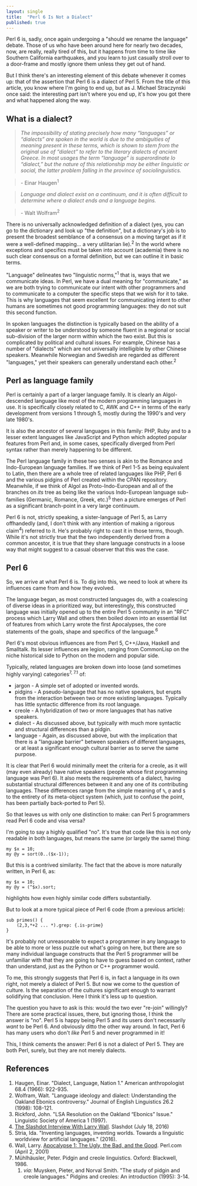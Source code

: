 ```yaml
---
layout: single
title:  "Perl 6 Is Not a Dialect"
published: true
---
```


Perl 6 is, sadly, once again undergoing a "should we rename the language"
debate. Those of us who have been around here for nearly two decades, now,
are really, really tired of this, but it happens from time to time like
Southern California earthquakes, and you learn to just casually stroll over
to a door-frame and mostly ignore them unless they get out of hand.

But I think there's an interesting element of this debate whenever it comes
up: that of the assertion that Perl 6 is a dialect of Perl 5. From the
title of this article, you know where I'm going to end up, but as J.
Michael Straczynski once said: the interesting part isn't where you end
up, it's how you got there and what happened along the way.

## What is a dialect?

> *The impossibility of stating precisely how many “languages” or
“dialects” are spoken in the world is due to the ambiguities of meaning
present in these terms, which is shown to stem from the original use of
“dialect” to refer to the literary dialects of ancient Greece. In most
usages the term “language” is superordinate lo “dialect,” but the nature
of this relationship may be either linguistic or social, the latter
problem falling in the province of sociolinguistics.*

> \- Einar Haugen<sup>1</sup>

> *Language and dialect exist on a continuum, and it is
often difficult to determine where a dialect ends and a language begins.*

> \- Walt Wolfram<sup>2</sup>

There is no universally acknowledged definition of a dialect (yes, you
can go to the dictionary and look up "the definition", but a dictionary's
job is to present the broadest semblance of a consensus on a moving
target as if it were a well-defined mapping... a very utilitarian lie).<sup>2</sup>
In the world where exceptions and specifics must be taken into account
(academia) there is no such clear consensus on a formal definition, but
we can outline it in basic terms.

"Language" delineates two "linguistic norms,"<sup>1</sup> that is, ways that we
communicate ideas. In Perl, we have a dual meaning for "communicate," as we
are both trying to communicate our intent with other programmers and
to communicate to a computer the specific steps that we wish for it
to take. This is why languages that seem excellent for communicating
intent to other humans are sometimes not good programming languages:
they do not suit this second function.

In spoken languages the distinction is typically based on the ability of
a speaker or writer to be understood by someone fluent in a regional or
social sub-division of the larger norm within which the two exist.
But this is complicated by political and cultural issues. For example,
Chinese has a number of "dialects" which are not universally
intelligible by other Chinese speakers. Meanwhile Norwegian and Swedish
are regarded as different "languages," yet their speakers can generally
understand each other.<sup>2</sup>

## Perl as language family

Perl is certainly a part of a larger language family. It is clearly
an Algol-descended language like most of the modern programming languages
in use. It is specifically closely related to C, AWK and C++ in terms
of the early development from versions 1 through 5, mostly during the 1990's
and very late 1980's.

It is also the ancestor of several languages in this family: PHP, Ruby
and to a lesser extent languages like JavaScript and Python which adopted
popular features from Perl and, in some cases, specifically diverged from
Perl syntax rather than merely happening to be different.

The Perl language family in these two senses is akin to the Romance and
Indo-European language families. If we think of Perl 1-5 as being equivalent
to Latin, then there are a whole tree of related languages like PHP, Perl 6
and the various pidgins of Perl created within the CPAN repository.
Meanwhile, if we think of Algol as Proto-Indo-European and all of the
branches on _its_ tree as being like the various Indo-European language
sub-families (Germanic, Romance, Greek, etc.)<sup>5</sup> then a picture emerges of
Perl as a significant branch-point in a very large continuum.

Perl 6 is not, strictly speaking, a sister-language of Perl 5, as Larry
offhandedly (and, I don't think with any intention of making a rigorous
claim<sup>4</sup>) referred to it. He's probably right to cast it in those terms,
though. While it's not strictly true that the two independently derived from
a common ancestor, it is true that they share language constructs in a loose
way that might suggest to a casual observer that this was the case.

## Perl 6

So, we arrive at what Perl 6 is. To dig into this, we need to look at where
its influences came from and how they evolved.

The language began, as most constructed languages do, with a coalescing of
diverse ideas in a prioritized way, but interestingly, this constructed
language was initially opened up to the entire Perl 5 community in an
"RFC" process which Larry Wall and others then boiled down into an essential
list of features from which Larry wrote the first Apocalypses, the core
statements of the goals, shape and specifics of the language.<sup>6</sup>

Perl 6's most obvious influences are from Perl 5, C++/Java,
Haskell and Smalltalk. Its lesser influences are legion, ranging from
CommonLisp on the niche historical side to Python on the modern
and popular side.

Typically, related languages are broken down into loose (and sometimes
highly varying) categories<sup>7, 7.1</sup> of:

* jargon - A simple set of adopted or invented words.
* pidgins - A pseudo-language that has no native speakers, but erupts from
  the interaction between two or more existing languages. Typically has
  little syntactic difference from its root language.
* creole - A hybridization of two or more languages that has native
  speakers.
* dialect - As discussed above, but typically with much more syntactic
  and structural differences than a pidgin.
* language - Again, as discussed above, but with the implication that there
  is a "language barrier" between speakers of different languages, or at
  least a significant enough cultural barrier as to serve the same purpose.

It is clear that Perl 6 would minimally meet the criteria for a creole,
as it will (may even already) have native speakers (people whose first
programming language was Perl 6). It also meets the requirements of a
dialect, having substantial structural differences between it and
any one of its contributing languages. These differences range from the
simple meaning of `%`, `@` and `$` to the entirety of its meta-object
system (which, just to confuse the point, has been partially back-ported
to Perl 5).

So that leaves us with only one distinction to make: can Perl 5 programmers
read Perl 6 code and visa versa?

I'm going to say a highly qualified "no". It's true that code like this
is not only readable in both languages, but means the same (or largely the
same) thing:

    my $x = 10;
    my @y = sort(0..($x-1));

But this is a contrived similarity. The fact that the above is more
naturally written, in Perl 6, as:

    my $x = 10;
    my @y = (^$x).sort;

highlights how even highly similar code differs substantially.

But to look at a more typical piece of Perl 6 code (from a previous
article):

    sub primes() {
        (2,3,*+2 ... *).grep: {.is-prime}
    }

It's probably not unreasonable to expect a programmer in any language to
be able to more or less puzzle out what's going on here, but there are so
many individual language constructs that the Perl 5 programmer will be
unfamiliar with that they are going to have to guess based on context,
rather than understand, just as the Python or C++ programmer would.

To me, this strongly suggests that Perl 6 is, in fact a language in its
own right, not merely a dialect of Perl 5. But now we come to the question
of culture. Is the separation of the cultures significant enough to warrant
solidifying that conclusion. Here I think it's less up to question.

The question you have to ask is this: would the two ever "re-join"
willingly? There are some practical issues, there, but ignoring those,
I think the answer is "no". Perl 5 is happy being Perl 5 and its users
don't necessarily *want* to be Perl 6. And obviously ditto the other way
around. In fact, Perl 6 has many users who don't *like* Perl 5 and never
programmed in it!

This, I think cements the answer: Perl 6 is not a dialect of Perl 5. They
are both Perl, surely, but they are not merely dialects.

## References

1. Haugen, Einar. "Dialect, Language, Nation 1." American anthropologist
   68.4 (1966): 922-935.
2. Wolfram, Walt. "Language ideology and dialect: Understanding the Oakland
   Ebonics controversy." Journal of English Linguistics 26.2 (1998):
   108-121.
3. Rickford, John. "LSA Resolution on the Oakland “Ebonics” Issue."
   Linguistic Society of America 1 (1997).
4. [The Slashdot Interview With Larry Wall](https://developers.slashdot.org/story/16/07/14/1349207/the-slashdot-interview-with-larry-wall).
   Slashdot (July 18, 2016)
5. Stria, Ida. "Inventing languages, inventing worlds. Towards a linguistic
   worldview for artificial languages." (2016).
6. Wall, Larry. [Apocalypse 1: The Ugly, the Bad, and the Good](https://www.perl.com/pub/2001/04/02/wall.html/).
   Perl.com (April 2, 2001)
7. Mühlhäusler, Peter. Pidgin and creole linguistics. Oxford: Blackwell, 1986.
   1. _via:_ Muysken, Pieter, and Norval Smith. "The study of pidgin and creole languages." Pidgins and creoles: An introduction (1995): 3-14.
